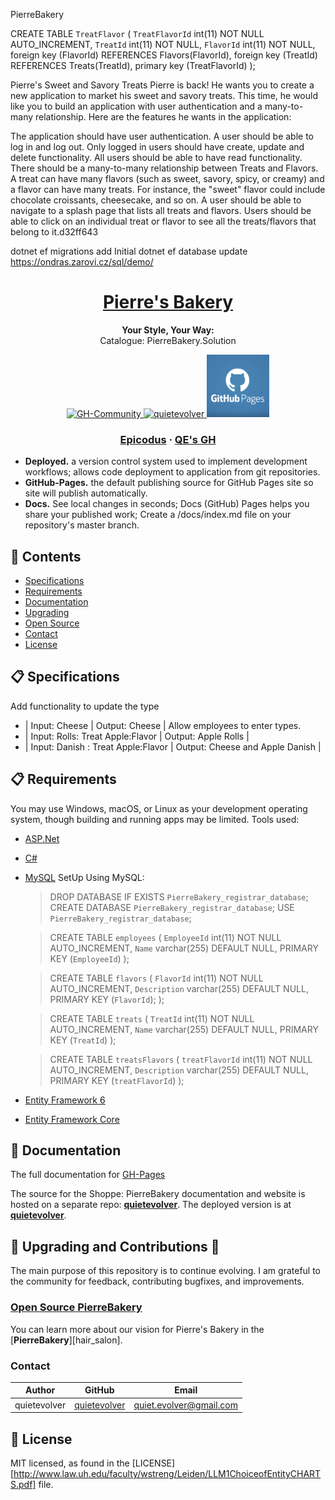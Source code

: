 PierreBakery


CREATE TABLE `TreatFlavor` (
  `TreatFlavorId` int(11) NOT NULL AUTO_INCREMENT,
   `TreatId` int(11) NOT NULL,
   `FlavorId` int(11) NOT NULL, 
   foreign key  (FlavorId) REFERENCES Flavors(FlavorId),
   foreign key  (TreatId) REFERENCES Treats(TreatId),
   primary key (TreatFlavorId)
 );


Pierre's Sweet and Savory Treats
Pierre is back! He wants you to create a new application to market his sweet and savory treats. This time, he would like you to build an application with user authentication and a many-to-many relationship. Here are the features he wants in the application:

The application should have user authentication. A user should be able to log in and log out. Only logged in users should have create, update and delete functionality. All users should be able to have read functionality.
There should be a many-to-many relationship between Treats and Flavors. A treat can have many flavors (such as sweet, savory, spicy, or creamy) and a flavor can have many treats. For instance, the "sweet" flavor could include chocolate croissants, cheesecake, and so on.
A user should be able to navigate to a splash page that lists all treats and flavors. Users should be able to click on an individual treat or flavor to see all the treats/flavors that belong to it.d32ff643

dotnet ef migrations add Initial
dotnet ef database update
https://ondras.zarovi.cz/sql/demo/

<h1 align="center">
  <a href="https://www.google.com/imgres?imgurl=https%3A%2F%2Fcdn-image.travelandleisure.com%2Fsites%2Fdefault%2Ffiles%2Fstyles%2F1600x1000%2Fpublic%2F1449517667%2FNico-Osteria-XMAS1215.jpg%3Fitok%3DWAIGAVRN&imgrefurl=https%3A%2F%2Fwww.travelandleisure.com%2Fslideshows%2Fbest-restaurants-open-on-christmas&docid=XQ496gQQlk3zuM&tbnid=Svoa8v5w8ClfUM%3A&vet=10ahUKEwiJ_PjD3aHlAhXKvZ4KHQbVCwQQMwh5KAEwAQ..i&w=1600&h=1000&bih=481&biw=1286&q=best%20restaurant&ved=0ahUKEwiJ_PjD3aHlAhXKvZ4KHQbVCwQQMwh5KAEwAQ&iact=mrc&uact=8">
    Pierre's Bakery
  </a>
</h1>

<p align="center">
  <strong>Your Style, Your Way:</strong><br>
  Catalogue: PierreBakery.Solution
</p>

<p align="center">

  <a href="https://github.blog/category/community/">
    <img src="https://github.blog/wp-content/uploads/2019/01/Community@2x.png" width=100px alt="GH-Community" />
  </a>
  <a href="https://github.com/QuietEvolver/PierreBakery.Solution.git">
    <img src="https://avatars0.githubusercontent.com/u/34698193?s=40&v=4" width=100px alt="quietevolver" />
  </a>
  <a href="https://github.blog/2016-08-22-publish-your-project-documentation-with-github-pages/">
    <img src="https://raw.githubusercontent.com/github/explore/80688e429a7d4ef2fca1e82350fe8e3517d3494d/collections/github-pages-examples/github-pages-examples.png" width=100px alt="gh-pages" />
  </a>
</p>

<h3 align="center">

  [Epicodus](https://www.epicodus.com/)
  <span> · </span>
  [QE's GH](https://github.com/QuietEvolver/PierreBakery.Solution.git)

</h3>



- **Deployed.** a version control system used to implement development workflows; allows code deployment to application from git repositories.
- **GitHub-Pages.** the default publishing source for GitHub Pages site so site will publish automatically.
- **Docs.** See local changes in seconds; Docs (GitHub) Pages helps you share your published work; Create a /docs/index.md file on your repository's master branch.


## 🎉 Contents

- [Specifications](#-specifications)
- [Requirements](#-epicodus)
- [Documentation](#-documentation)
- [Upgrading](#-upgrading-and-contributions)
- [Open Source](#-open-source)
- [Contact](#-contact)
- [License](#-license)

## 📋 Specifications
Add functionality to update the type  
 - | Input: Cheese | Output: Cheese | 
Allow employees to enter types. 
 - | Input: Rolls: Treat Apple:Flavor | Output: Apple Rolls |
 - | Input: Danish : Treat Apple:Flavor | Output: Cheese and Apple Danish  |


## 📋 Requirements
 You may use Windows, macOS, or Linux as your development operating system, though building and running apps may be limited.
 Tools used:  
 - [ASP.Net](https://dotnet.microsoft.com/apps/aspnet)
 - [C#](https://docs.microsoft.com/en-us/dotnet/csharp/)
 - [MySQL](https://www.mysql.com)
    SetUp Using MySQL:
    > DROP DATABASE IF EXISTS `PierreBakery_registrar_database`;
    > CREATE DATABASE `PierreBakery_registrar_database`;
    > USE `PierreBakery_registrar_database`;

    > CREATE TABLE `employees` ( `EmployeeId` int(11) 
    > NOT NULL AUTO_INCREMENT, 
    > `Name` varchar(255) DEFAULT NULL, 
    > PRIMARY KEY (`EmployeeId`)
    > );
  
    > CREATE TABLE `flavors` (
    >   `FlavorId` int(11) NOT NULL AUTO_INCREMENT,
    >   `Description` varchar(255) DEFAULT NULL,
    >   PRIMARY KEY (`FlavorId`);
    > );


    > CREATE TABLE `treats` ( `TreatId` int(11) 
    > NOT NULL AUTO_INCREMENT, 
    > `Name` varchar(255) DEFAULT NULL, 
    > PRIMARY KEY (`TreatId`)
    > );

    > CREATE TABLE `treatsFlavors` (
    >   `treatFlavorId` int(11) NOT NULL AUTO_INCREMENT,
    >   `Description` varchar(255) DEFAULT NULL,
    >   PRIMARY KEY (`treatFlavorId`)
    > );


 - [Entity Framework 6](https://docs.microsoft.com/en-us/ef/ef6/)
 - [Entity Framework Core](https://entityframeworkcore.com/)


## 📖 Documentation

The full documentation for [GH-Pages](https://github.blog/2016-08-22-publish-your-project-documentation-with-github-pages/)

The source for the Shoppe: PierreBakery documentation and website is hosted on a separate repo: [**quietevolver**][repo-website]. The deployed version is at [**quietevolver**](https://quietevolver.github.io/PierreBakery.Solution/).

[docs]: https://github.com/QuietEvolver/PierreBakery.Solution.git
[repo-website]: https://github.com/QuietEvolver/PierreBakery.Solution.git

## 🚀 Upgrading and Contributions 👏

The main purpose of this repository is to continue evolving. I am grateful to the community for feedback, contributing bugfixes, and improvements.

### [Open Source PierreBakery][pierre_bakery]

You can learn more about our vision for Pierre's Bakery in the [**PierreBakery**][hair_salon].

[pierre_bakery]: https://github.com/facebook/react-native/wiki/PierreBakery

### Contact
| Author | GitHub | Email |
|--------|:------:|:-----:|
| quietevolver| [quietevolver](https://github.com/quietevolver) |  [quiet.evolver@gmail.com](mailto:quietevolver@gmail.com) |

## 📄 License
 MIT licensed, as found in the [LICENSE][http://www.law.uh.edu/faculty/wstreng/Leiden/LLM1ChoiceofEntityCHARTS.pdf] file.
